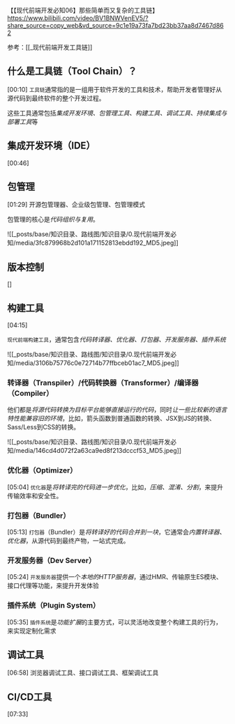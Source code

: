 【【现代前端开发必知06】那些简单而又复杂的工具链】 https://www.bilibili.com/video/BV1BNWVenEV5/?share_source=copy_web&vd_source=9c1e19a73fa7bd23bb37aa8d7467d862

参考：[[_现代前端开发工具链]]

## 什么是工具链（Tool Chain）？
[00:10]
`工具链`通常指的是一组用于软件开发的工具和技术，帮助开发者管理好从源代码到最终软件的整个开发过程。

这些工具通常包括*集成开发环境、包管理工具、构建工具、调试工具、持续集成与部署工具*等

## 集成开发环境（IDE）
[00:46]

## 包管理
[01:29]
开源包管理器、企业级包管理、包管理模式 

包管理的核心是*代码组织与复用*。

![[_posts/base/知识目录、路线图/知识目录/0.现代前端开发必知/media/3fc879968b2d101a171152813ebdd192_MD5.jpeg]]


## 版本控制
[]

## 构建工具 
[04:15]

`现代前端构建工具`，通常包含*代码转译器、优化器、打包器、开发服务器、插件系统*

![[_posts/base/知识目录、路线图/知识目录/0.现代前端开发必知/media/3106b75776c0e72714b77ffbceb01ac7_MD5.jpeg]]

### 转译器（Transpiler）/代码转换器（Transformer）/编译器（Compiler）
他们都是*将源代码转换为目标平台能够直接运行的代码*，同时*让一些比较新的语言特性能兼容旧的环境*，比如，箭头函数到普通函数的转换、JSX到JS的转换、Sass/Less到CSS的转换。

![[_posts/base/知识目录、路线图/知识目录/0.现代前端开发必知/media/146cd4d072f2a63ca9ed8f213dcccf53_MD5.jpeg]]

### 优化器（Optimizer）
[05:04]
`优化器`是*将转译完的代码进一步优化*，比如，*压缩、混淆、分割*，来提升传输效率和安全性。

### 打包器（Bundler）
[05:13]
`打包器`（Bundler）是*将转译好的代码合并到一块*，它通常会*内置转译器、优化器*，从源代码到最终产物，一站式完成。

### 开发服务器（Dev Server）
[05:24]
`开发服务器`提供一个*本地的HTTP服务器*，通过HMR、传输原生ES模块、接口代理等功能，来提升开发体验

### 插件系统（Plugin System）
[05:35]
`插件系统`是*功能扩展*的主要方式，可以灵活地改变整个构建工具的行为，来实现定制化需求



## 调试工具
[06:58]
浏览器调试工具、接口调试工具、框架调试工具 

## CI/CD工具
[07:33]




